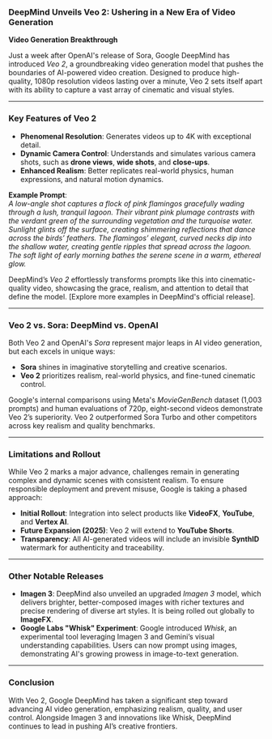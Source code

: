 
### **DeepMind Unveils Veo 2: Ushering in a New Era of Video Generation**

**Video Generation Breakthrough**

Just a week after OpenAI's release of Sora, Google DeepMind has introduced *Veo 2*, a groundbreaking video generation model that pushes the boundaries of AI-powered video creation. Designed to produce high-quality, 1080p resolution videos lasting over a minute, Veo 2 sets itself apart with its ability to capture a vast array of cinematic and visual styles.

---

### **Key Features of Veo 2**

- **Phenomenal Resolution**: Generates videos up to 4K with exceptional detail.  
- **Dynamic Camera Control**: Understands and simulates various camera shots, such as **drone views**, **wide shots**, and **close-ups**.  
- **Enhanced Realism**: Better replicates real-world physics, human expressions, and natural motion dynamics.  

**Example Prompt**:  
*A low-angle shot captures a flock of pink flamingos gracefully wading through a lush, tranquil lagoon. Their vibrant pink plumage contrasts with the verdant green of the surrounding vegetation and the turquoise water. Sunlight glints off the surface, creating shimmering reflections that dance across the birds’ feathers. The flamingos’ elegant, curved necks dip into the shallow water, creating gentle ripples that spread across the lagoon. The soft light of early morning bathes the serene scene in a warm, ethereal glow.*  

DeepMind’s *Veo 2* effortlessly transforms prompts like this into cinematic-quality video, showcasing the grace, realism, and attention to detail that define the model. [Explore more examples in DeepMind's official release].

---

### **Veo 2 vs. Sora: DeepMind vs. OpenAI**

Both Veo 2 and OpenAI's *Sora* represent major leaps in AI video generation, but each excels in unique ways:  
- **Sora** shines in imaginative storytelling and creative scenarios.  
- **Veo 2** prioritizes realism, real-world physics, and fine-tuned cinematic control.  

Google's internal comparisons using Meta's *MovieGenBench* dataset (1,003 prompts) and human evaluations of 720p, eight-second videos demonstrate Veo 2’s superiority. Veo 2 outperformed Sora Turbo and other competitors across key realism and quality benchmarks.

---

### **Limitations and Rollout**

While Veo 2 marks a major advance, challenges remain in generating complex and dynamic scenes with consistent realism. To ensure responsible deployment and prevent misuse, Google is taking a phased approach:  
- **Initial Rollout**: Integration into select products like **VideoFX**, **YouTube**, and **Vertex AI**.  
- **Future Expansion (2025)**: Veo 2 will extend to **YouTube Shorts**.  
- **Transparency**: All AI-generated videos will include an invisible **SynthID** watermark for authenticity and traceability.

---

### **Other Notable Releases**

- **Imagen 3**: DeepMind also unveiled an upgraded *Imagen 3* model, which delivers brighter, better-composed images with richer textures and precise rendering of diverse art styles. It is being rolled out globally to **ImageFX**.  
- **Google Labs "Whisk" Experiment**: Google introduced *Whisk*, an experimental tool leveraging Imagen 3 and Gemini’s visual understanding capabilities. Users can now prompt using images, demonstrating AI's growing prowess in image-to-text generation.

---

### **Conclusion**  
With Veo 2, Google DeepMind has taken a significant step toward advancing AI video generation, emphasizing realism, quality, and user control. Alongside Imagen 3 and innovations like Whisk, DeepMind continues to lead in pushing AI’s creative frontiers.

